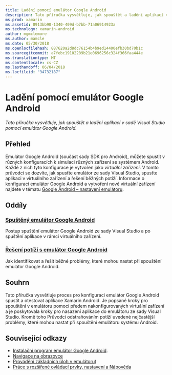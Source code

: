 ```yaml
---
title: Ladění pomocí emulátor Google Android
description: Tato příručka vysvětluje, jak spouštět a ladění aplikací v sadě Visual Studio pomocí emulátor Google Android.
ms.prod: xamarin
ms.assetid: 8913bb90-1340-409d-b7bb-71a06914923a
ms.technology: xamarin-android
author: mgmclemore
ms.author: mamcle
ms.date: 05/30/2018
ms.openlocfilehash: 887620a2d8dc76154b4b9ed14400efb30bd70b1c
ms.sourcegitcommit: a7febc19102209b21e0696256c324f366faa444e
ms.translationtype: MT
ms.contentlocale: cs-CZ
ms.lasthandoff: 06/04/2018
ms.locfileid: "34732187"
---
```

# <a name="debugging-with-the-google-android-emulator"></a>Ladění pomocí emulátor Google Android

_Tato příručka vysvětluje, jak spouštět a ladění aplikací v sadě Visual Studio pomocí emulátor Google Android._


## <a name="overview"></a>Přehled

Emulátor Google Android (součást sady SDK pro Android), můžete spustit v různých konfiguracích k simulaci různých zařízení se systémem Android.
Každé z nich tyto konfigurace je vytvořen jako _virtuální zařízení_. V tomto průvodci se dozvíte, jak spusťte emulátor ze sady Visual Studio, spusťte aplikaci v virtuálního zařízení a řešení běžných potíží. Informace o konfiguraci emulátor Google Android a vytvoření nové virtuální zařízení najdete v tématu [Google Android – nastavení emulátoru](~/android/get-started/installation/android-emulator/index.md).


## <a name="sections"></a>Oddíly

### <a name="running-the-google-android-emulatorandroiddeploy-testdebuggingandroid-sdk-emulatorrunning-the-emulatormd"></a>[Spuštěný emulátor Google Android](~/android/deploy-test/debugging/android-sdk-emulator/running-the-emulator.md)

Postup spuštění emulátor Google Android ze sady Visual Studio a po spuštění aplikace v rámci virtuálního zařízení.


### <a name="google-android-emulator-troubleshootingandroiddeploy-testdebuggingandroid-sdk-emulatortroubleshootingmd"></a>[Řešení potíží s emulátor Google Android](~/android/deploy-test/debugging/android-sdk-emulator/troubleshooting.md)

Jak identifikovat a řešit běžné problémy, které mohou nastat při spouštění emulátor Google Android.


## <a name="summary"></a>Souhrn

Tato příručka vysvětluje proces pro konfiguraci emulátor Google Android spustit a otestovat aplikace Xamarin.Android. Je popsané kroky pro spouštění v emulátoru pomocí předem nakonfigurovaných virtuální zařízení a je poskytovala kroky pro nasazení aplikace do emulátoru ze sady Visual Studio. Kromě toho Průvodci odstraňováním potíží uvedené nejčastější problémy, které mohou nastat při spouštění emulátoru systému Android.


## <a name="related-links"></a>Související odkazy

- [Instalační program emulátor Google Android](~/android/get-started/installation/android-emulator/index.md).
- [Navigace na obrazovce](https://developer.android.com/studio/run/emulator.html#navigate)
- [Provádění základních úloh v emulátoru](https://developer.android.com/studio/run/emulator.html#tasks))
- [Práce s rozšířené ovládací prvky, nastavení a Nápověda](https://developer.android.com/studio/run/emulator.html#extended)
